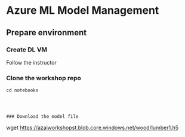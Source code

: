 # Azure ML Model Management

## Prepare environment
### Create DL VM
Follow the instructor
### Clone the workshop repo
```
cd notebooks




### Download the model file
```
wget https://azaiworkshopst.blob.core.windows.net/wood/lumber1.h5
```
